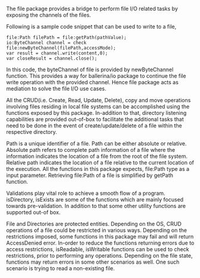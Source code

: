 The file package provides a bridge to perform file I/O related tasks by exposing the channels of the files. 

Following is a sample code snippet that can be used to write to a file,

```
file:Path filePath = file:getPath(pathValue);
io:ByteChannel channel = check file:newByteChannel(filePath,accessMode);
var result = channel.write(content,0);
var closeResult = channel.close();
```


In this code, the byteChannel of file is provided by newByteChannel function. This provides a way for ballerina/io package to continue the file write operation with the provided channel. Hence file package acts as mediation to solve the file I/O use cases.

All the CRUD(i.e. Create, Read, Update, Delete), copy and move operations involving files residing in local file systems can be accomplished using the functions exposed by this package.  In-addition to that, directory listening capabilities are provided out-of-box to facilitate the additional tasks that need to be done in the event of create/update/delete of a file within the respective directory. 

Path is a unique identifier of a file. Path can be either absolute or relative.  Absolute path refers to complete path information of a file where the information indicates the location of a file from the root of the file system. Relative path indicates the location of a file relative to the current location of the execution. All the functions in this package expects, file:Path type as a input parameter.  Retrieving file:Path of a file is simplified by getPath function.

Validations play vital role to achieve a smooth flow of a program. isDirectory, isExists are some of the functions which are mainly focused towards pre-validation. In addition to that some other utility functions are supported out-of box.  

File and Directories are protected entities. Depending on the OS, CRUD operations of a file could be restricted in various ways. Depending on the restrictions imposed, some functions in this package may fail and will return AccessDenied error. In-order to reduce the functions returning errors due to access restrictions, isReadable, isWritable functions can be used to check restrictions, prior to performing any operations.   Depending on the file state, functions may return errors in some other scenarios as well. One such scenario is trying to read a non-existing file. 
